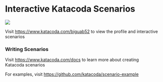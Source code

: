 # Interactive Katacoda Scenarios

[![](http://shields.katacoda.com/katacoda/biguab52/count.svg)](https://www.katacoda.com/biguab52 "Get your profile on Katacoda.com")

Visit https://www.katacoda.com/biguab52 to view the profile and interactive scenarios

### Writing Scenarios
Visit https://www.katacoda.com/docs to learn more about creating Katacoda scenarios

For examples, visit https://github.com/katacoda/scenario-example
